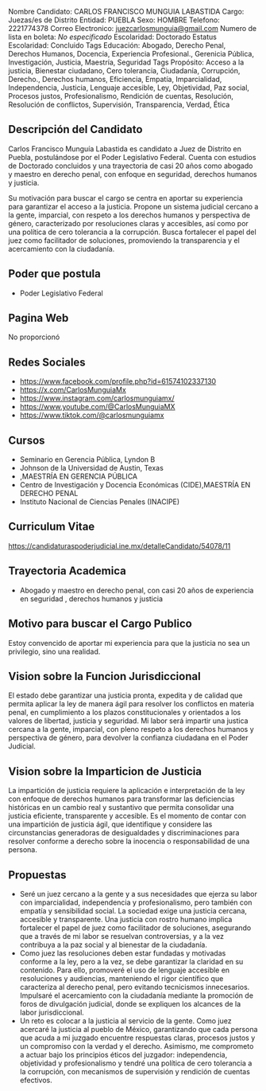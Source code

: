 Nombre Candidato: CARLOS FRANCISCO MUNGUIA LABASTIDA
Cargo: Juezas/es de Distrito
Entidad: PUEBLA
Sexo: HOMBRE
Telefono: 2221774378
Correo Electronico: juezcarlosmunguia@gmail.com
Numero de lista en boleta: *No especificado*
Escolaridad: Doctorado
Estatus Escolaridad: Concluido
Tags Educación: Abogado, Derecho Penal, Derechos Humanos, Docencia, Experiencia Profesional., Gerenicia Pública, Investigación, Justicia, Maestría, Seguridad
Tags Propósito: Acceso a la justicia, Bienestar ciudadano, Cero tolerancia, Ciudadanía, Corrupción, Derecho., Derechos humanos, Eficiencia, Empatía, Imparcialidad, Independencia, Justicia, Lenguaje accesible, Ley, Objetividad, Paz social, Procesos justos, Profesionalismo, Rendición de cuentas, Resolución, Resolución de conflictos, Supervisión, Transparencia, Verdad, Ética


## Descripción del Candidato 

Carlos Francisco Munguía Labastida es candidato a Juez de Distrito en Puebla, postulándose por el Poder Legislativo Federal. Cuenta con estudios de Doctorado concluidos y una trayectoria de casi 20 años como abogado y maestro en derecho penal, con enfoque en seguridad, derechos humanos y justicia.

Su motivación para buscar el cargo se centra en aportar su experiencia para garantizar el acceso a la justicia. Propone un sistema judicial cercano a la gente, imparcial, con respeto a los derechos humanos y perspectiva de género, caracterizado por resoluciones claras y accesibles, así como por una política de cero tolerancia a la corrupción. Busca fortalecer el papel del juez como facilitador de soluciones, promoviendo la transparencia y el acercamiento con la ciudadanía.


## Poder que postula

- Poder Legislativo Federal


## Pagina Web

No proporcionó


## Redes Sociales

- https://www.facebook.com/profile.php?id=61574102337130
- https://x.com/CarlosMunguiaMx
- https://www.instagram.com/carlosmunguiamx/
- https://www.youtube.com/@CarlosMunguiaMX
- https://www.tiktok.com/@carlosmunguiamx


## Cursos

- Seminario en Gerencia Pública, Lyndon B
- Johnson de la Universidad de Austin, Texas
- ,MAESTRÍA EN GERENCIA PÚBLICA
- Centro de Investigación y Docencia Económicas (CIDE),MAESTRÍA EN DERECHO PENAL
- Instituto Nacional de Ciencias Penales (INACIPE)


## Curriculum Vitae

https://candidaturaspoderjudicial.ine.mx/detalleCandidato/54078/11


## Trayectoria Academica

- Abogado y maestro en derecho penal, con casi 20 años de experiencia en seguridad , derechos humanos y justicia


## Motivo para buscar el Cargo Publico

Estoy convencido de aportar mi experiencia para que la justicia no sea un privilegio, sino una realidad.


## Vision sobre la Funcion Jurisdiccional

El estado debe garantizar una justicia pronta, expedita y de calidad que permita aplicar la ley de manera ágil para resolver los conflictos en materia penal, en cumplimiento a los plazos constitucionales y orientados a los valores de libertad, justicia y seguridad. Mi labor será impartir una justica cercana a la gente, imparcial, con pleno respeto a los derechos humanos y perspectiva de género, para devolver la confianza ciudadana en el Poder Judicial.


## Vision sobre la Imparticion de Justicia

La impartición de justicia requiere la aplicación e interpretación de la ley con enfoque de derechos humanos para transformar las deficiencias históricas en un cambio real y sustantivo que permita consolidar una justicia eficiente, transparente y accesible. Es el momento de contar con una impartición de justicia ágil, que identifique y considere las circunstancias generadoras de desigualdades y discriminaciones para resolver conforme a derecho sobre la inocencia o responsabilidad de una persona.


## Propuestas

- Seré un juez cercano a la gente y a sus necesidades que ejerza su labor con imparcialidad, independencia y profesionalismo, pero también con empatía y sensibilidad social. La sociedad exige una justicia cercana, accesible y transparente. Una justicia con rostro humano implica fortalecer el papel de juez como facilitador de soluciones, asegurando que a través de mi labor se resuelvan controversias, y a la vez contribuya a la paz social y al bienestar de la ciudadanía.
- Como juez las resoluciones deben estar fundadas y motivadas conforme a la ley, pero a la vez, se debe garantizar la claridad en su contenido. Para ello, promoveré el uso de lenguaje accesible en resoluciones y audiencias, manteniendo el rigor científico que caracteriza al derecho penal, pero evitando tecnicismos innecesarios. Impulsaré el acercamiento con la ciudadanía mediante la promoción de foros de divulgación judicial, donde se expliquen los alcances de la labor jurisdiccional.
- Un reto es colocar a la justicia al servicio de la gente. Como juez acercaré la justicia al pueblo de México, garantizando que cada persona que acuda a mi juzgado encuentre respuestas claras, procesos justos y un compromiso con la verdad y el derecho. Asimismo, me comprometo a actuar bajo los principios éticos del juzgador: independencia, objetividad y profesionalismo y tendré una política de cero tolerancia a la corrupción, con mecanismos de supervisión y rendición de cuentas efectivos.

